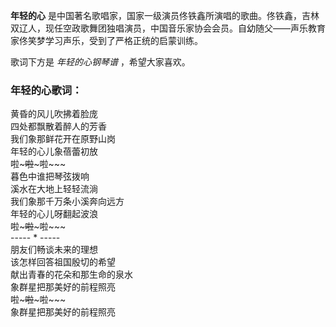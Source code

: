 

**年轻的心**
是中国著名歌唱家，国家一级演员佟铁鑫所演唱的歌曲。佟铁鑫，吉林双辽人，现任空政歌舞团独唱演员，中国音乐家协会会员。自幼随父——声乐教育家佟笑梦学习声乐，受到了严格正统的启蒙训练。

  
歌词下方是 _年轻的心钢琴谱_ ，希望大家喜欢。

### 年轻的心歌词：

黄昏的风儿吹拂着脸庞  
四处都飘散着醉人的芳香  
我们象那鲜花开在原野山岗  
年轻的心儿象蓓蕾初放  
啦~~~啦~~~啦~~~  
暮色中谁把琴弦拨响  
溪水在大地上轻轻流淌  
我们象那千万条小溪奔向远方  
年轻的心儿呀翻起波浪  
啦~~~啦~~~啦~~~  
\----- * -----  
朋友们畅谈未来的理想  
该怎样回答祖国殷切的希望  
献出青春的花朵和那生命的泉水  
象群星把那美好的前程照亮  
啦~~~啦~~~啦~~~  
象群星把那美好的前程照亮


